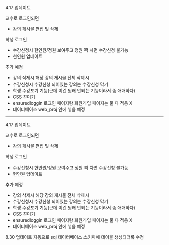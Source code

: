 4.17 업데이트

교수로 로그인되면
- 강의 게시물 편집 및 삭제

학생 로그인
- 수강신청시 현인원/정원 보여주고 정원 꽉 차면 수강신청 불가능
- 현인원 업데이트

추가 예정
- 강의 삭제시 해당 강의 게시물 전체 삭제시
- 수강신청시 수강신청 되어있는 강의는 수강신청 막기
- 학생 수강포기 기능(근데 이건 원래 안되는 기능이라서 좀 애매하다)
- CSS 꾸미기
- ensuredloggin 로그인 페이지랑 회원가입 페이지는 둘 다 적용 X
- 데이터베이스 web_proj 안에 넣을 예정


_____

4.17 업데이트

교수로 로그인되면
- 강의 게시물 편집 및 삭제

학생 로그인
- 수강신청시 현인원/정원 보여주고 정원 꽉 차면 수강신청 불가능
- 현인원 업데이트

추가 예정
- 강의 삭제시 해당 강의 게시물 전체 삭제시
- 수강신청시 수강신청 되어있는 강의는 수강신청 막기
- 학생 수강포기 기능(근데 이건 원래 안되는 기능이라서 좀 애매하다)
- CSS 꾸미기
- ensuredloggin 로그인 페이지랑 회원가입 페이지는 둘 다 적용 X
- 데이터베이스 web_proj 안에 넣을 예정

8.30 업데이트
자동으로 sql 데이터베이스 스키마에 테이블 생성되더록 수정